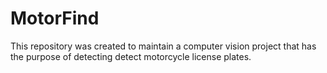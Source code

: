 # MotorFind
This repository was created to maintain a computer vision project that has the purpose of detecting detect motorcycle license plates.

